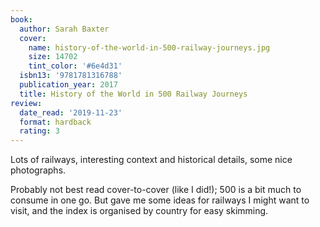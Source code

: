 ```yaml
---
book:
  author: Sarah Baxter
  cover:
    name: history-of-the-world-in-500-railway-journeys.jpg
    size: 14702
    tint_color: '#6e4d31'
  isbn13: '9781781316788'
  publication_year: 2017
  title: History of the World in 500 Railway Journeys
review:
  date_read: '2019-11-23'
  format: hardback
  rating: 3
---
```


Lots of railways, interesting context and historical details, some nice photographs.

Probably not best read cover-to-cover (like I did!); 500 is a bit much to consume in one go. But gave me some ideas for railways I might want to visit, and the index is organised by country for easy skimming.